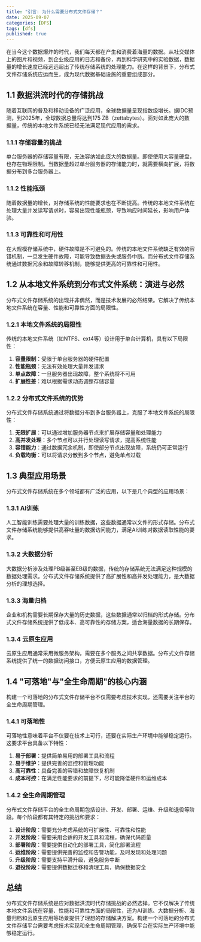 ```yaml
---
title: "引言: 为什么需要分布式文件存储？"
date: 2025-09-07
categories: [DFS]
tags: [dfs]
published: true
---
```

在当今这个数据爆炸的时代，我们每天都在产生和消费着海量的数据。从社交媒体上的图片和视频，到企业级应用的日志和备份，再到科学研究中的实验数据，数据量的增长速度已经远远超出了传统存储系统的处理能力。在这样的背景下，分布式文件存储系统应运而生，成为现代数据基础设施的重要组成部分。

## 1.1 数据洪流时代的存储挑战

随着互联网的普及和移动设备的广泛应用，全球数据量呈现指数级增长。据IDC预测，到2025年，全球数据总量将达到175 ZB（zettabytes）。面对如此庞大的数据量，传统的本地文件系统已经无法满足现代应用的需求。

### 1.1.1 存储容量的挑战

单台服务器的存储容量有限，无法容纳如此庞大的数据量。即使使用大容量硬盘，也存在物理限制。当数据量超过单台服务器的存储能力时，就需要横向扩展，将数据分布到多台服务器上。

### 1.1.2 性能瓶颈

随着数据量的增长，对存储系统的性能要求也在不断提高。传统的本地文件系统在处理大量并发读写请求时，容易出现性能瓶颈，导致响应时间延长，影响用户体验。

### 1.1.3 可靠性和可用性

在大规模存储系统中，硬件故障是不可避免的。传统的本地文件系统缺乏有效的容错机制，一旦发生硬件故障，可能导致数据丢失或服务中断。而分布式文件存储系统通过数据冗余和故障转移机制，能够提供更高的可靠性和可用性。

## 1.2 从本地文件系统到分布式文件系统：演进与必然

分布式文件存储系统的出现并非偶然，而是技术发展的必然结果。它解决了传统本地文件系统在容量、性能和可靠性方面的局限性。

### 1.2.1 本地文件系统的局限性

传统的本地文件系统（如NTFS、ext4等）设计用于单台计算机，具有以下局限性：

1. **容量限制**：受限于单台服务器的硬件配置
2. **性能瓶颈**：无法有效处理大量并发请求
3. **单点故障**：一旦服务器出现故障，整个系统将不可用
4. **扩展性差**：难以根据需求动态调整存储容量

### 1.2.2 分布式文件系统的优势

分布式文件存储系统通过将数据分布到多台服务器上，克服了本地文件系统的局限性：

1. **无限扩展**：可以通过增加服务器节点来扩展存储容量和处理能力
2. **高并发处理**：多个节点可以并行处理读写请求，提高系统性能
3. **容错能力**：通过数据冗余机制，即使部分节点出现故障，系统仍可正常运行
4. **负载均衡**：可以将请求分散到多个节点，避免单点过载

## 1.3 典型应用场景

分布式文件存储系统在多个领域都有广泛的应用，以下是几个典型的应用场景：

### 1.3.1 AI训练

人工智能训练需要处理大量的训练数据，这些数据通常以文件的形式存储。分布式文件存储系统能够提供高吞吐量的数据访问能力，满足AI训练对数据读取性能的要求。

### 1.3.2 大数据分析

大数据分析涉及处理PB级甚至EB级的数据，传统的存储系统无法满足这种规模的数据处理需求。分布式文件存储系统提供了高扩展性和高并发处理能力，是大数据分析的理想选择。

### 1.3.3 海量归档

企业和机构需要长期保存大量的历史数据，这些数据通常以归档的形式存储。分布式文件存储系统提供了低成本、高可靠性的存储方案，适合海量数据的长期保存。

### 1.3.4 云原生应用

云原生应用通常采用微服务架构，需要在多个服务之间共享数据。分布式文件存储系统提供了统一的数据访问接口，方便云原生应用的数据管理。

## 1.4 "可落地"与"全生命周期"的核心内涵

构建一个可落地的分布式文件存储平台不仅需要考虑技术实现，还需要关注平台的全生命周期管理。

### 1.4.1 可落地性

可落地性意味着平台不仅要在技术上可行，还要在实际生产环境中能够稳定运行。这要求平台具备以下特性：

1. **易于部署**：提供简单易用的部署工具和流程
2. **易于维护**：提供完善的监控和管理功能
3. **高可靠性**：具备完善的容错和故障恢复机制
4. **成本可控**：在满足性能要求的前提下，尽可能降低硬件和运维成本

### 1.4.2 全生命周期管理

分布式文件存储平台的全生命周期包括设计、开发、部署、运维、升级和退役等阶段。每个阶段都有其特定的挑战和要求：

1. **设计阶段**：需要充分考虑系统的可扩展性、可靠性和性能
2. **开发阶段**：需要采用合适的开发工具和流程，确保代码质量
3. **部署阶段**：需要提供自动化的部署工具，简化部署流程
4. **运维阶段**：需要提供完善的监控和告警功能，及时发现和处理问题
5. **升级阶段**：需要支持平滑升级，避免服务中断
6. **退役阶段**：需要提供数据迁移和清理工具，确保数据安全

## 总结

分布式文件存储系统是应对数据洪流时代存储挑战的必然选择。它不仅解决了传统本地文件系统在容量、性能和可靠性方面的局限性，还为AI训练、大数据分析、海量归档和云原生应用等场景提供了理想的存储解决方案。构建一个可落地的分布式文件存储平台需要考虑技术实现和全生命周期管理，确保平台在实际生产环境中能够稳定运行。